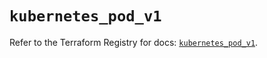 # `kubernetes_pod_v1`

Refer to the Terraform Registry for docs: [`kubernetes_pod_v1`](https://registry.terraform.io/providers/hashicorp/kubernetes/2.31.0/docs/resources/pod_v1).
